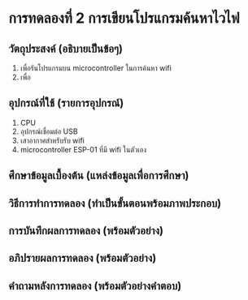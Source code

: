# การทดลองที่ 2 การเขียนโปรแกรมค้นหาไวไฟ

## วัตถุประสงค์ (อธิบายเป็นข้อๆ)
1. เพื่อรันโปรแกรมบน microcontroller ในการค้นหา wifi
2. เพื่อ


## อุปกรณ์ที่ใช้ (รายการอุปกรณ์)
1. CPU
2. อุปกรณ์เชื่อมต่อ USB
3. เสาอากาศสำหรับรับ wifi
4. microcontroller ESP-01 ที่มี wifi ในตัวเอง


## ศึกษาข้อมูลเบื้องต้น (แหล่งข้อมูลเพื่อการศึกษา)

## วิธีการทำการทดลอง (ทำเป็นขั้นตอนพร้อมภาพประกอบ)

## การบันทึกผลการทดลอง (พร้อมตัวอย่าง)

## อภิปรายผลการทดลอง (พร้อมตัวอย่าง)

## คำถามหลังการทดลอง (พร้อมตัวอย่างคำตอบ)

